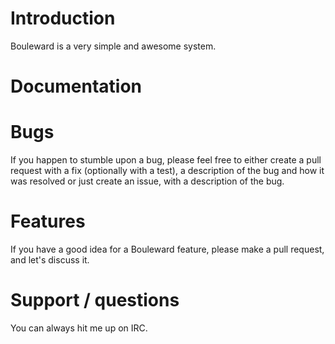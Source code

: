 # Introduction

Bouleward is a very simple and awesome system.

# Documentation


# Bugs

If you happen to stumble upon a bug, please feel free to either create a pull request with a fix (optionally with a test),
a description of the bug and how it was resolved or just create an issue, with a description of the bug.

# Features

If you have a good idea for a Bouleward feature, please make a pull request, and let's discuss it.

# Support / questions

You can always hit me up on IRC.
